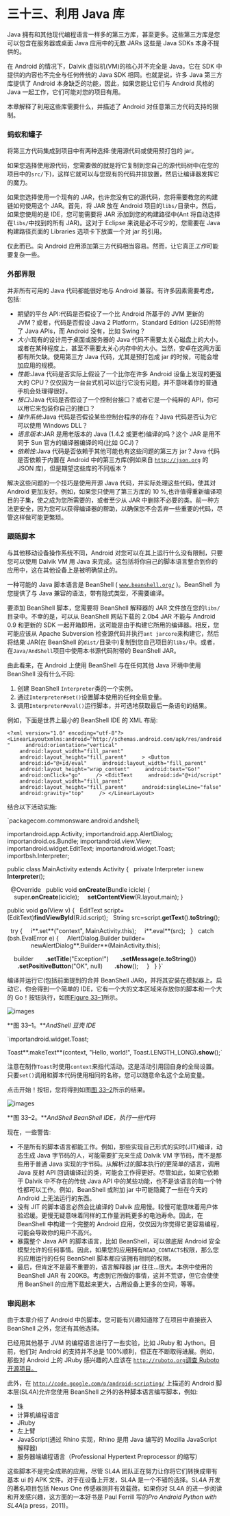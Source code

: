 # 三十三、利用 Java 库

Java 拥有和其他现代编程语言一样多的第三方库，甚至更多。这些第三方库是您可以包含在服务器或桌面 Java 应用中的无数 JARs 这些是 Java SDKs 本身不提供的。

在 Android 的情况下，Dalvik 虚拟机(VM)的核心并不完全是 Java，它在 SDK 中提供的内容也不完全与任何传统的 Java SDK 相同。也就是说，许多 Java 第三方库提供了 Android 本身缺乏的功能，因此，如果您能让它们与 Android 风格的 Java 一起工作，它们可能对您的项目有用。

本章解释了利用这些库需要什么，并描述了 Android 对任意第三方代码支持的限制。

### 蚂蚁和罐子

将第三方代码集成到项目中有两种选择:使用源代码或使用预打包的 jar。

如果您选择使用源代码，您需要做的就是将它复制到您自己的源代码树中(在您的项目中的`src/`下)，这样它就可以与您现有的代码并排放置，然后让编译器发挥它的魔力。

如果您选择使用一个现有的 JAR，也许您没有它的源代码，您将需要教您的构建链如何使用这个 JAR。首先，将 JAR 放在 Android 项目的`libs/`目录中。然后，如果您使用的是 IDE，您可能需要将 JAR 添加到您的构建路径中(Ant 将自动选择在`libs/`中找到的所有 JAR)。这对于 Eclipse 来说是必不可少的，您需要在 Java 构建路径页面的 Libraries 选项卡下放置一个对 jar 的引用。

仅此而已。向 Android 应用添加第三方代码相当容易。然而，让它真正*工作*可能要复杂一些。

### 外部界限

并非所有可用的 Java 代码都能很好地与 Android 兼容。有许多因素需要考虑，包括:

*   期望的平台 API:代码是否假设了一个比 Android 所基于的 JVM 更新的 JVM？或者，代码是否假设 Java 2 Platform，Standard Edition (J2SE)附带了 Java APIs，而 Android 没有，比如 Swing？
*   *大小*:现有的设计用于桌面或服务器的 Java 代码不需要太关心磁盘上的大小，或者在某种程度上，甚至不需要太关心内存中的大小。当然，安卓在这两方面都有所欠缺。使用第三方 Java 代码，尤其是预打包成 jar 的时候，可能会增加应用的规模。
*   *性能*:Java 代码是否实际上假设了一个比你在许多 Android 设备上发现的更强大的 CPU？仅仅因为一台台式机可以运行它没有问题，并不意味着你的普通手机会处理得很好。
*   *接口*:Java 代码是否假设了一个控制台接口？或者它是一个纯粹的 API，你可以用它来包装你自己的接口？
*   *操作系统*:Java 代码是否假设某些控制台程序的存在？Java 代码是否认为它可以使用 Windows DLL？
*   *语言版本*:JAR 是用老版本的 Java (1.4.2 或更老)编译的吗？这个 JAR 是用不同于 Sun 官方的编译器编译的吗(比如 GCJ)？
*   *依赖性*:Java 代码是否依赖于其他可能也有这些问题的第三方 jar？Java 代码是否依赖于内置在 Android 中的第三方库(例如来自 [`http://json.org`](http://json.org) 的 JSON 库)，但是期望这些库的不同版本？

解决这些问题的一个技巧是使用开源 Java 代码，并实际处理这些代码，使其对 Android 更加友好。例如，如果您只使用了第三方库的 10 %,也许值得重新编译项目的子集，使之成为您所需要的，或者至少从 JAR 中删除不必要的类。前一种方法更安全，因为您可以获得编译器的帮助，以确保您不会丢弃一些重要的代码，尽管这样做可能更繁琐。

### 跟随脚本

与其他移动设备操作系统不同，Android 对您可以在其上运行什么没有限制，只要您可以使用 Dalvik VM 用 Java 来完成。这包括将你自己的脚本语言整合到你的应用中，这在其他设备上是被明确禁止的。

一种可能的 Java 脚本语言是 BeanShell ( [`www.beanshell.org/`](http://www.beanshell.org/) )。BeanShell 为您提供了与 Java 兼容的语法，带有隐式类型，不需要编译。

要添加 BeanShell 脚本，您需要将 BeanShell 解释器的 JAR 文件放在您的`libs/`目录中。不幸的是，可以从 BeanShell 网站下载的 2.0b4 JAR 不能与 Android 0.9 和更新的 SDK 一起开箱即用，这可能是由于构建它所用的编译器。相反，您可能应该从 Apache Subversion 检查源代码并执行`ant jarcore`来构建它，然后将结果 JAR(在 BeanShell 的`dist/`目录中)复制到您自己项目的`libs/`中。或者，在`Java/AndShell`项目中使用本书源代码附带的 BeanShell JAR。

由此看来，在 Android 上使用 BeanShell 与在任何其他 Java 环境中使用 BeanShell 没有什么不同:

1.  创建 BeanShell `Interpreter`类的一个实例。
2.  通过`Interpreter#set()`设置脚本使用的任何全局变量。
3.  调用`Interpreter#eval()`运行脚本，并可选地获取最后一条语句的结果。

例如，下面是世界上最小的 BeanShell IDE 的 XML 布局:

`<?xml version="1.0" encoding="utf-8"?>
<LinearLayoutxmlns:android="http://schemas.android.com/apk/res/android"
    android:orientation="vertical"
    android:layout_width="fill_parent"
    android:layout_height="fill_parent"
    >
<Button
    android:id="@+id/eval"
    android:layout_width="fill_parent"
    android:layout_height="wrap_content"
    android:text="Go!"
    android:onClick="go"
    />
<EditText
    android:id="@+id/script"
    android:layout_width="fill_parent"
    android:layout_height="fill_parent"
    android:singleLine="false"
    android:gravity="top"
    />
</LinearLayout>`

结合以下活动实施:

`packagecom.commonsware.android.andshell;

importandroid.app.Activity;
importandroid.app.AlertDialog;
importandroid.os.Bundle;
importandroid.view.View;
importandroid.widget.EditText;
importandroid.widget.Toast;
importbsh.Interpreter;

public class MainActivity extends Activity {
  private Interpreter i=new **Interpreter**();

  @Override
  public void **onCreate**(Bundle icicle) {
    super.**onCreate**(icicle);
    **setContentView**(R.layout.main);
}

public void **go**(View v) {
  EditText script=(EditText)**findViewById**(R.id.script);
  String src=script.**getText**().**toString**();

  try {
    i**.set**("context", MainActivity.this);
    i**.eval**(src);
  }
  catch (bsh.EvalError e) {
    AlertDialog.Builder builder=
              newAlertDialog**.Builder**(MainActivity.this);

    builder
      **.setTitle**("Exception!")
      **.setMessage(e.toString**())
      **.setPositiveButton**("OK", null)
      **.show**();
    }
  }
}`

编译并运行它(包括前面提到的合并 BeanShell JAR)，并将其安装在模拟器上。启动它，你会得到一个简单的 IDE，它有一个大的文本区域来存放你的脚本和一个大的 Go！按钮执行，如图[Figure 33–1](#fig_33_1)所示。

![images](img/3301.jpg)

**图 33–1。***AndShell 豆壳 IDE*

`importandroid.widget.Toast;

Toast**.makeText**(context, "Hello, world!", Toast.LENGTH_LONG)**.show**();`

注意在制作`Toast`时使用`context`来指代活动。这是活动引用回自身的全局设置。只要`set()`调用和脚本代码使用相同的名称，您可以随意命名这个全局变量。

点击开始！按钮，您将得到如图[图 33–2](#fig_33_2)所示的结果。

![images](img/3302.jpg)

**图 33–2。***AndShell BeanShell IDE，执行一些代码*

现在，一些警告:

*   不是所有的脚本语言都能工作。例如，那些实现自己形式的实时(JIT)编译，动态生成 Java 字节码的人，可能需要扩充来生成 Dalvik VM 字节码，而不是那些用于普通 Java 实现的字节码。从解析过的脚本执行的更简单的语言，调用 Java 反射 API 回调编译过的类，可能会工作得更好。尽管如此，如果它依赖于 Dalvik 中不存在的传统 Java API 中的某些功能，也不是该语言的每一个特性都可以工作。例如，BeanShell 或附加 jar 中可能隐藏了一些在今天的 Android 上无法运行的东西。
*   没有 JIT 的脚本语言必然会比编译的 Dalvik 应用慢。较慢可能意味着用户体验迟缓。更慢无疑意味着同样的工作量消耗更多的电池寿命。因此，在 BeanShell 中构建一个完整的 Android 应用，仅仅因为你觉得它更容易编程，可能会导致你的用户不高兴。
*   暴露整个 Java API 的脚本语言，比如 BeanShell，可以做底层 Android 安全模型允许的任何事情。因此，如果您的应用拥有`READ_CONTACTS`权限，那么您的应用运行的任何 BeanShell 脚本都应该拥有相同的权限。
*   最后，但肯定不是最不重要的，语言解释器 jar 往往…很大。本例中使用的 BeanShell JAR 有 200KB。考虑到它所做的事情，这并不荒谬，但它会使使用 BeanShell 的应用下载起来更大，占用设备上更多的空间，等等。

### 审阅剧本

由于本章介绍了 Android 中的脚本，您可能有兴趣知道除了在项目中直接嵌入 BeanShell 之外，您还有其他选择。

已经用其他基于 JVM 的编程语言进行了一些实验，比如 JRuby 和 Jython。目前，他们对 Android 的支持并不总是 100%顺利，但正在不断取得进展。例如，那些对 Android 上的 JRuby 感兴趣的人应该在 [`http://ruboto.org`调查 Ruboto 开源项目。](http://ruboto.org)

此外，在 [`http://code.google.com/p/android-scripting/`](http://code.google.com/p/android-scripting/) 上描述的 Android 脚本层(SL4A)允许您使用 BeanShell 之外的各种脚本语言编写脚本，例如:

*   珠
*   计算机编程语言
*   JRuby
*   左上臂
*   JavaScript(通过 Rhino 实现，Rhino 是用 Java 编写的 Mozilla JavaScript 解释器)
*   服务器端编程语言（Professional Hypertext Preprocessor 的缩写）

这些脚本不是完全成熟的应用，尽管 SL4A 团队正在努力让你将它们转换成带有基本 ui 的 APK 文件。对于在设备上开发，SL4A 是一个不错的选择。SL4A 开发的著名项目包括 Nexus One 传感器测井有效载荷。如果你对 SL4A 的进一步阅读和开发感兴趣，这方面的一本好书是 Paul Ferrill 写的*Pro Android Python with SL4A*(a press，2011)。